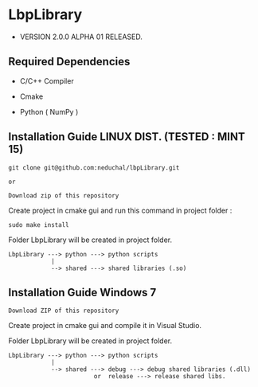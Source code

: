 LbpLibrary
==========
* VERSION 2.0.0 ALPHA 01 RELEASED. 

Required Dependencies
---------------------
* C/C++ Compiler 

* Cmake

* Python ( NumPy )


Installation Guide LINUX DIST. (TESTED : MINT 15)
-------------------------------
	git clone git@github.com:neduchal/lbpLibrary.git
	
	or
	
	Download zip of this repository

Create project in cmake gui and run this command in project folder :
	
	sudo make install
	
Folder LbpLibrary will be created in project folder. 

	LbpLibrary ---> python ---> python scripts
	            |
	            --> shared ---> shared libraries (.so) 

Installation Guide Windows 7 
-------------------------------
	Download ZIP of this repository
	
Create project in cmake gui and compile it in Visual Studio.

Folder LbpLibrary will be created in project folder. 

	LbpLibrary ---> python ---> python scripts
	            |
	            --> shared ---> debug ---> debug shared libraries (.dll) 
	            	        or  release ---> release shared libs.



